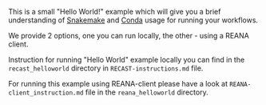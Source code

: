 This is a small "Hello World!" example which will give you a brief understanding of [Snakemake](https://snakemake.readthedocs.io/en/stable/) and [Conda](https://docs.conda.io/en/latest/) usage for running your workflows.

We provide 2 options, one you can run locally, the other - using a REANA client.

Instruction for running "Hello World" example locally you can find in the `recast_helloworld` directory in `RECAST-instructions.md` file.

For running this example using REANA-client please have a look at `REANA-client_instruction.md` file in the `reana_helloworld` directory.

